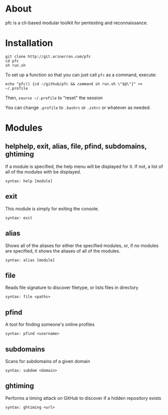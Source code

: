 # About
pfc is a cli-based modular toolkit for pentesting and reconnaissance.

# Installation
```
git clone http://git.arinerron.com/pfc
cd pfc
sh run.sh
```

To set up a function so that you can just call `pfc` as a command, execute:
```
echo "pfc() {cd ~/github/pfc && command sh run.sh \"$@\"}" >> ~/.profile
```
Then, `source ~/.profile` to "reset" the session

You can change `.profile` to `.bashrc` or `.zshrc` or whatever as needed.

# Modules
## helphelp, exit, alias, file, pfind, subdomains, ghtiming
If a module is specified, the help menu will be displayed for it. If not, a list of all of the modules with be displayed.
```
syntax: help [module]
```

## exit
This module is simply for exiting the console.
```
syntax: exit
```

## alias
Shows all of the aliases for either the specified modules, or, if no modules are specified, it shows the aliases of all of the modules.
```
syntax: alias [module]
```

## file
Reads file signature to discover filetype, or lists files in directory
```
syntax: file <paths>
```

## pfind
A tool for finding someone's online profiles
```
syntax: pfind <username>
```

## subdomains
Scans for subdomains of a given domain
```
syntax: subdom <domain>
```

## ghtiming
Performs a timing attack on GitHub to discover if a hidden repository exists
```
syntax: ghtiming <url>
```
